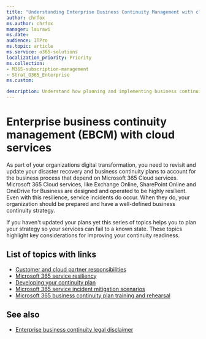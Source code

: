 ```yaml
---
title: "Understanding Enterprise Business Continuity Management with cloud services"
author: chrfox
ms.author: chrfox
manager: laurawi
ms.date:
audience: ITPro
ms.topic: article
ms.service: o365-solutions
localization_priority: Priority
ms.collection: 
- M365-subscription-management
- Strat_O365_Enterprise
ms.custom:

description: Understand how planning and implementing business continuity looks different when cloud services are part of your IT offering. 
---
```


# Enterprise business continuity management (EBCM) with cloud services

As part of your organizations digital transformation, you need to revisit and update your disaster recovery and business continuity plans to account for the business process that depend on Microsoft 365 Cloud services. Microsoft 365 Cloud services, like Exchange Online, SharePoint Online and OneDrive for Business are designed and operated to be highly resilient. Even with this resilience, service incidents do occur. When they do, your organization should be prepared and have a well-defined business continuity strategy.

If you haven't updated your plans yet this series of topics helps you to plan your strategy so your services can fail to a known state. These topics highlight key considerations for improving your continuity readiness.

## List of topics with links

- [Customer and cloud partner responsibilities](ebcm-customer-and-cloud-partner-ebcm-responsibilities.md)
- [Microsoft 365 service resiliency](ebcm-m365-service-resiliency.md)
- [Developing your continuity plan](ebcm-developing-your-ebcm-plan.md)
- [Microsoft 365 service incident mitigation scenarios](ebcm-microsoft-365-mitigations.md)
- [Microsoft 365 business continuity plan training and rehearsal](ebcm-enterprise-business-continuity-management-plan-rehearsal-and-user-training.md)

## See also

- [Enterprise business continuity legal disclaimer](ebcm-legal-disclaimer.md)
